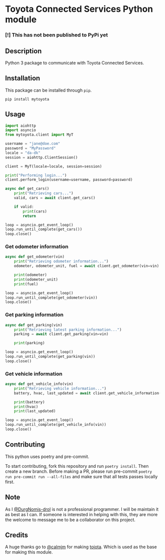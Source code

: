 # Toyota Connected Services Python module

### [!] **This has not been published to PyPi yet**

## Description

Python 3 package to communicate with Toyota Connected Services.

## Installation

This package can be installed through `pip`.

```text
pip install mytoyota
```

## Usage

```python
import aiohttp
import asyncio
from mytoyota.client import MyT

username = "jane@doe.com"
password = "MyPassword"
locale = "da-dk"
session = aiohttp.ClientSession()

client = MyT(locale=locale, session=session)

print("Performing login...")
client.perform_login(username=username, password=password)

async def get_cars()
    print("Retrieving cars...")
    valid, cars = await client.get_cars()

    if valid:
        print(cars)
        return

loop = asyncio.get_event_loop()
loop.run_until_complete(get_cars())
loop.close()
```

### Get odometer information

```python
async def get_odometer(vin)
    print("Retrieving odometer information...")
    odometer, odometer_unit, fuel = await client.get_odometer(vin=vin)

    print(odometer)
    print(odometer_unit)
    print(fuel)

loop = asyncio.get_event_loop()
loop.run_until_complete(get_odometer(vin))
loop.close()
```

### Get parking information

```python
async def get_parking(vin)
    print("Retrieving latest parking information...")
    parking = await client.get_parking(vin=vin)

    print(parking)

loop = asyncio.get_event_loop()
loop.run_until_complete(get_parking(vin))
loop.close()
```

### Get vehicle information

```python
async def get_vehicle_info(vin)
    print("Retrieving vehicle information...")
    battery, hvac, last_updated = await client.get_vehicle_information(vin=vin)

    print(battery)
    print(hvac)
    print(last_updated)

loop = asyncio.get_event_loop()
loop.run_until_complete(get_vehicle_info(vin))
loop.close()
```

## Contributing

This python uses poetry and pre-commit.

To start contributing, fork this repository and run `poetry install`. Then create a new branch. Before making a PR, please run pre-commit `poetry run pre-commit run --all-files` and make sure that all tests passes locally first.

## Note

As I [@DurgNomis-drol](https://github.com/DurgNomis-drol) is not a professional programmer. I will be maintain it as best as I can. If someone is interested in helping with this, they are more the welcome to message me to be a collaborator on this project.

## Credits

A huge thanks go to [@calmjm](https://github.com/calmjm) for making [tojota](https://github.com/calmjm/tojota). Which is used as the base for making this module.
